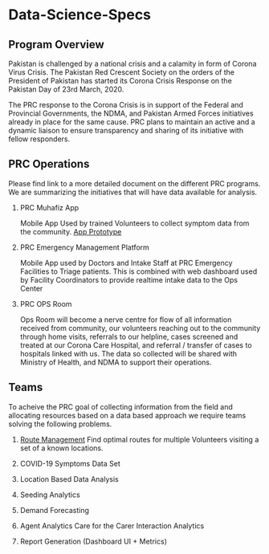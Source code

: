 # Data-Science-Specs

## Program Overview
Pakistan is challenged by a national crisis and a calamity in form of Corona Virus Crisis. The Pakistan Red Crescent Society on the orders of the President of Pakistan has started its Corona Crisis Response on the Pakistan Day of 23rd March, 2020. 

The PRC response to the Corona Crisis is in support of the Federal and Provincial Governments, the NDMA, and Pakistan Armed Forces initiatives already in place for the same cause. PRC plans to maintain an active and a dynamic liaison to ensure transparency and sharing of its initiative with fellow responders. 

## PRC Operations
Please find link to a more detailed document on the different PRC programs. We are summarizing the initiatives that will have data available for analysis.

1. PRC Muhafiz App

	Mobile App Used by trained Volunteers to collect symptom data from the community. [App Prototype](https://www.figma.com/proto/TtIl1Rei7WY6vMf7upypjA/Material-Design-Theme-Kit-Mine?node-id=22551%3A33034&scaling=scale-down)


2. PRC Emergency Management Platform

	Mobile App used by Doctors and Intake Staff at PRC Emergency Facilities to Triage patients. This is combined with web dashboard used by Facility Coordinators to provide realtime intake data to the Ops Center 


3. PRC OPS Room

	Ops Room will become a nerve centre for flow of all information received from community, our volunteers reaching out to the community through home visits, referrals to our helpline, cases screened and treated at our Corona Care Hospital, and referral / transfer of cases to hospitals linked with us. The data so collected will be shared with Ministry of Health, and NDMA to support their operations.

## Teams
To acheive the PRC goal of collecting information from the field and allocating resources based on a data based approach we require teams solving the following problems.
1. [Route Management](./Route/Route_Management.md)
	Find optimal routes for multiple Volunteers visiting a set of a known locations.

2. COVID-19 Symptoms Data Set

3. Location Based Data Analysis

4. Seeding Analytics

5. Demand Forecasting

6. Agent Analytics
	Care for the Carer
	Interaction Analytics

7. Report Generation (Dashboard UI + Metrics)


